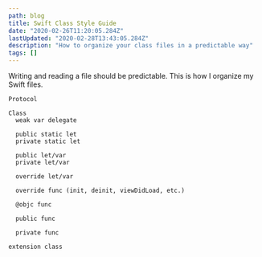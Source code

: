 ```yaml
---
path: blog
title: Swift Class Style Guide
date: "2020-02-26T11:20:05.284Z"
lastUpdated: "2020-02-28T13:43:05.284Z"
description: "How to organize your class files in a predictable way"
tags: []
---
```


Writing and reading a file should be predictable. This is how I organize my Swift files.

```
Protocol

Class
  weak var delegate

  public static let
  private static let

  public let/var
  private let/var

  override let/var

  override func (init, deinit, viewDidLoad, etc.)

  @objc func

  public func

  private func

extension class
```
